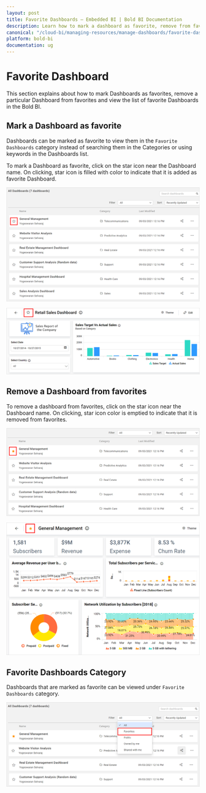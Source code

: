 ```yaml
---
layout: post
title: Favorite Dashboards – Embedded BI | Bold BI Documentation
description: Learn how to mark a dashboard as favorite, remove from favorites and view as separate list in Bold BI Embedded.
canonical: "/cloud-bi/managing-resources/manage-dashboards/favorite-dashboards/" 
platform: bold-bi
documentation: ug
---
```


# Favorite Dashboard

This section explains about how to mark Dashboards as favorites, remove a particular Dashboard from favorites and view the list of favorite Dashboards in the Bold BI.

## Mark a Dashboard as favorite

Dashboards can be marked as favorite to view them in the `Favorite Dashboards` category instead of searching them in the Categories or using keywords in the Dashboards list.  

To mark a Dashboard as favorite, click on the star icon near the Dashboard name. 
On clicking, star icon is filled with color to indicate that it is added as favorite Dashboard.

![Favorite Dashboard](/static/assets/embedded/managing-resources/manage-dashboards/images/mark-favorite.png)

![Favorite Dashboard From Viewer](/static/assets/embedded/managing-resources/manage-dashboards/images/mark-favorite-from-viewer.png)
	
## Remove a Dashboard from favorites

To remove a dashboard from favorites, click on the star icon near the Dashboard name.
On clicking, star icon color is emptied to indicate that it is removed from favorites.

![Remove Favorite Dashboard](/static/assets/embedded/managing-resources/manage-dashboards/images/remove-favorite.png)

![Remove Favorite Dashboard From Viewer](/static/assets/embedded/managing-resources/manage-dashboards/images/remove-favorites-from-viewer.png)

## Favorite Dashboards Category

Dashboards that are marked as favorite can be viewed under `Favorite Dashboards` category.

![Favorite Category](/static/assets/embedded/managing-resources/manage-dashboards/images/favorite-category.png)